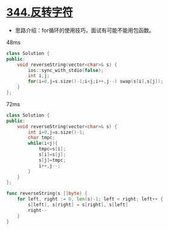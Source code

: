 # [344.反转字符](https://leetcode-cn.com/problems/reverse-string/)

+ 思路介绍：for循环的使用技巧，面试有可能不能用包函数。

48ms

```cpp
class Solution {
public:
    void reverseString(vector<char>& s) {
        ios::sync_with_stdio(false); 
        int i,j;
        for(i=0,j=s.size()-1;i<j;i++,j--) swap(s[i],s[j]);
    }
};
```

72ms

```cpp
class Solution {
public:
    void reverseString(vector<char>& s) {
        int i=0,j=s.size()-1;
        char tmpc;
        while(i<j){
            tmpc=s[i];
            s[i]=s[j];
            s[j]=tmpc;
            i++,j--;
        }
    }
};
```

```go
func reverseString(s []byte) {
    for left, right := 0, len(s)-1; left < right; left++ {
        s[left], s[right] = s[right], s[left]
        right--
    }
}
```